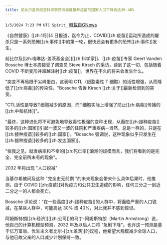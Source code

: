 ```yaml
---
title: 前比尔盖茨疫苗科学家预测高度接种疫苗的国家人口下降高达30-40%
---
```

`1/5/2024 7:23 PM UTC Spirit_` [轉載自GNews](https://gnews.org/articles/2188630)



《自然健康》[[zh:1月]]4 日报道，迄今为止，COVID[[zh:疫苗]]运动所造成的屠杀只是一系列恐怖[[zh:事件]]中的第一轮，很快还会有更多的恐怖[[zh:事件]]发生。

前比尔及[[zh:梅琳达-盖茨基金会]][[zh:科学家]]、[[zh:疫苗]]专家 Geert Vanden Bossche 博士本周接受了调查员 Steve Kirsch 的采访，谈到了这一切，包括随着 COVID 不断变形并超越注射[[zh:疫苗]]，世界在不久的将来会发生什么。

"突变不再局限于尖峰蛋白，这表明 CTL（细胞毒性 T 细胞）的活性增强，从而降低了[[zh:病毒]]的传染性，"Bossche 告诉 Kirsch [[zh:关于]]最新检测到的突变。

"CTL活性是导致T细胞减少的原因，而T细胞实际上增强了防止[[zh:病毒]]传播的[[zh:中和抗体]]"。

"最终，这种进化将不可避免地导致毒性极强的变种出现，从而在[[zh:接种疫苗]]较多的[[zh:国家]]引起一波又一波的住院和严重疾病--当然，总是一样的，只是在[[zh:接种疫苗]]较多的[[zh:国家]]。"Bossche 强调说，这种现象似乎只发生在[[zh:接种疫苗]]较多的[[zh:发达国家]]。

"依我之见，就发病率和不幸的[[zh:死亡率]]浪潮的规模而言，我们将看到的是完全、完全前所未有的现象"。

2032 年将出现 "人口锐减"

当基尔希被问及这种 "完全史无前例 "的未来现象会带来什么具体后果时，他推测，由于 COVID [[zh:疫苗]]对免疫力和公共卫生造成的影响，任何三分之一到近二分之一的人都会死亡。

Bossche 评论说："在一些高度[[zh:接种疫苗]]的人群中，将面临严重的人口锐减，在某些人群中，可能高达 30% 或 40%，对此我并不感到惊讶。

阿姆斯特朗[[zh:经济]][[zh:公司]]的马丁-阿姆斯特朗（Martin Armstrong）说，他自己的计算机模型预测，2032 年及以后人口将 "急剧下降"。也许这一预测是基于亿万富翁、优生主义者比尔-[[zh:盖茨]]的议程，他希望大规模减少全球人口，与他已故父亲的人口减少计划保持一致。




